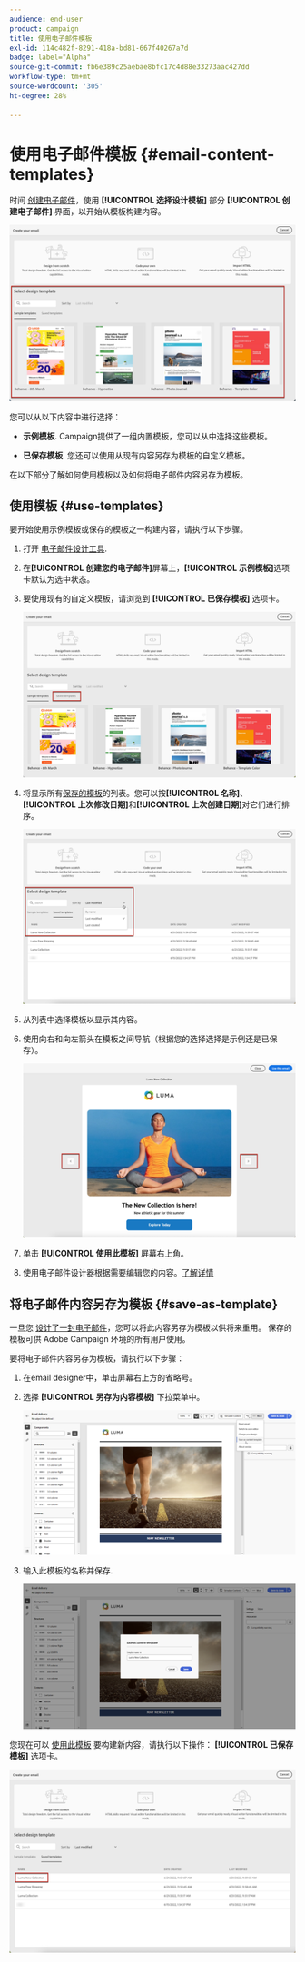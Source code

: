 ```yaml
---
audience: end-user
product: campaign
title: 使用电子邮件模板
exl-id: 114c482f-8291-418a-bd81-667f40267a7d
badge: label="Alpha"
source-git-commit: fb6e389c25aebae8bfc17c4d88e33273aac427dd
workflow-type: tm+mt
source-wordcount: '305'
ht-degree: 28%

---
```


# 使用电子邮件模板 {#email-content-templates}

时间 [创建电子邮件](../email/create-email.md)，使用 **[!UICONTROL 选择设计模板]** 部分 **[!UICONTROL 创建电子邮件]** 界面，以开始从模板构建内容。

![](assets/email_designer-templates.png)

您可以从以下内容中进行选择：

* **示例模板**. Campaign提供了一组内置模板，您可以从中选择这些模板。

* **已保存模板**. 您还可以使用从现有内容另存为模板的自定义模板。

在以下部分了解如何使用模板以及如何将电子邮件内容另存为模板。

## 使用模板 {#use-templates}

要开始使用示例模板或保存的模板之一构建内容，请执行以下步骤。

1. 打开 [电子邮件设计工具](create-email-content.md).

1. 在&#x200B;**[!UICONTROL 创建您的电子邮件]**&#x200B;屏幕上，**[!UICONTROL 示例模板]**&#x200B;选项卡默认为选中状态。

1. 要使用现有的自定义模板，请浏览到 **[!UICONTROL 已保存模板]** 选项卡。

   ![](assets/email_designer-saved-templates-tab.png)

1. 将显示所有[保存的模板](#save-as-template)的列表。您可以按&#x200B;**[!UICONTROL 名称]**、**[!UICONTROL 上次修改日期]**&#x200B;和&#x200B;**[!UICONTROL 上次创建日期]**&#x200B;对它们进行排序。

   ![](assets/email_designer-saved-templates.png)

1. 从列表中选择模板以显示其内容。

1. 使用向右和向左箭头在模板之间导航（根据您的选择选择是示例还是已保存）。

   ![](assets/email_designer-saved-templates-navigate.png)

1. 单击 **[!UICONTROL 使用此模板]** 屏幕右上角。

1. 使用电子邮件设计器根据需要编辑您的内容。[了解详情](create-email-content.md)

## 将电子邮件内容另存为模板 {#save-as-template}

一旦您 [设计了一封电子邮件](create-email-content.md)，您可以将此内容另存为模板以供将来重用。 保存的模板可供 Adobe Campaign 环境的所有用户使用。

要将电子邮件内容另存为模板，请执行以下步骤：

1. 在email designer中，单击屏幕右上方的省略号。

1. 选择 **[!UICONTROL 另存为内容模板]** 下拉菜单中。

   ![](assets/email_designer-save-template.png)

1. 输入此模板的名称并保存.

   ![](assets/email_designer-template-name.png)

您现在可以 [使用此模板](#use-templates) 要构建新内容，请执行以下操作： **[!UICONTROL 已保存模板]** 选项卡。

![](assets/email_designer-saved-template.png)
